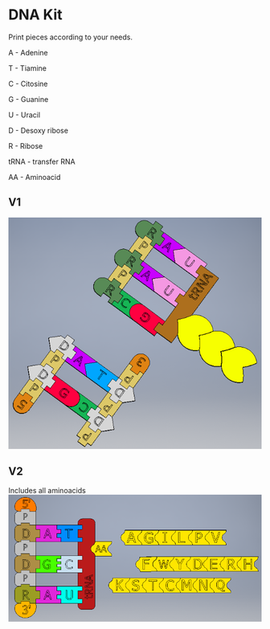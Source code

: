 # DNA Kit

Print pieces according to your needs.

A - Adenine

T - Tiamine

C - Citosine 

G - Guanine

U - Uracil 


D - Desoxy ribose 

R - Ribose 


tRNA - transfer RNA 

AA - Aminoacid 


## V1
![DNA](https://github.com/Curedbio/3D-Printer/blob/master/DNA/DNA%20kit.png)

## V2
Includes all aminoacids
![DNA](https://github.com/Curedbio/3D-Printer/blob/master/DNA/ADN_AA_V2.png)
